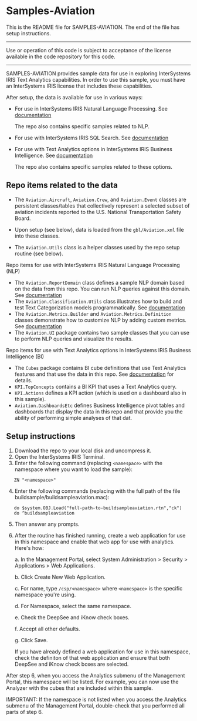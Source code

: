 # Samples-Aviation
This is the README file for SAMPLES-AVIATION. 
The end of the file has setup instructions.

---
Use or operation of this code is subject to acceptance of the license available in the code 
repository for this code.

---

SAMPLES-AVIATION provides sample data for use in exploring InterSystems IRIS Text Analytics capabilities. 
In order to use this sample, you must have an InterSystems IRIS license that includes these capabilities.

After setup, the data is available for use in various ways:
* For use in InterSystems IRIS Natural Language Processing. See [documentation](http://docs.intersystems.com/irislatest?KEY=GIKNOW)
  
  The repo also contains specific samples related to NLP.
* For use with InterSystems IRIS SQL Search. See [documentation](http://docs.intersystems.com/irislatest?KEY=GSQLSRCH)
* For use with Text Analytics options in InterSystems IRIS Business Intelligence.
  See [documentation](http://docs.intersystems.com/irislatest?KEY=D2MODADV_ch_iknow)
  
  The repo also contains specific samples related to these options.

## Repo items related to the data

* The `Aviation.Aircraft`, `Aviation.Crew`, and `Aviation.Event` classes are persistent
  classes/tables that collectively represent a selected subset of aviation 
  incidents reported to the U.S. National Transportation Safety Board. 
  
* Upon setup (see below), data is loaded from the `gbl/Aviation.xml` file into these
  classes.

* The `Aviation.Utils` class is a helper classes used by the repo setup routine (see below).


Repo items for use with InterSystems IRIS Natural Language Processing (NLP) 

* The `Aviation.ReportDomain` class defines a sample NLP domain based on the data from this repo. You can run NLP queries against this domain. See [documentation](http://docs.intersystems.com/irislatest?KEY=GIKNOW)
* The `Aviation.Classification.Utils` class illustrates how to build and test Text Categorization models programmatically. See [documentation](http://docs.intersystems.com/irislatest?KEY=GIKNOW_textcat)
* The `Aviation.Metrics.Builder` and `Aviation.Metrics.Definition` classes demonstrate how to customize NLP by adding custom metrics. See [documentation](http://docs.intersystems.com/irislatest?KEY=GIKNOW_metrics)
* The `Aviation.UI` package contains two sample classes that you can use to perform NLP queries and visualize the results.


Repo items for use with Text Analytics options in InterSystems IRIS Business Intelligence (BI)

* The `Cubes` package contains BI cube definitions that use Text Analytics features and that use the data in this repo. See [documentation](http://docs.intersystems.com/irislatest?KEY=D2MODADV_ch_iknow) for details.
* `KPI.TopConcepts` contains a BI KPI that uses a Text Analytics query.
* `KPI.Actions` defines a KPI action (which is used on a dashboard also in this sample).
* `Aviation.DashboardsEtc` defines Business Intelligence pivot tables and dashboards
  that display the data in this repo and that provide you the ability of performing
  simple analyses of that dat.

## Setup instructions

1. Download the repo to your local disk and uncompress it.
2. Open the InterSystems IRIS Terminal.
3. Enter the following command (replacing `<namespace>` with the namespace where you want to load the sample):
```
   ZN "<namespace>"
```
4. Enter the following commands (replacing with the full path of the file buildsample/buildsampleaviation.mac):
```
   do $system.OBJ.Load("full-path-to-buildsampleaviation.rtn","ck")
   do ^buildsampleaviation
```
5. Then answer any prompts.
6. After the routine has finished running, create a web application for use in this namespace and 
   enable that web app for use with analytics. Here's how:

   a. In the Management Portal, select System Administration > Security > Applications > Web Applications. 

   b. Click Create New Web Application. 

   c. For name, type `/csp/<namespace>` where `<namespace>` is the specific namespace you're using. 

   d. For Namespace, select the same namespace. 

   e. Check the DeepSee and iKnow check boxes. 

   f. Accept all other defaults. 

   g. Click Save.

   If you have already defined a web application for use in this namespace, check the definiton of that web
   application and ensure that both DeepSee and iKnow check boxes are selected.

After step 6, when you access the Analytics submenu of the Management Portal, this namespace will be listed.
For example, you can now use the Analyzer with the cubes that are included within this sample. 

IMPORTANT: If the namespace is not listed when you access the Analytics submenu of the Management Portal, double-check that you performed all parts of step 6.
